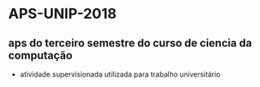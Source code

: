 # APS-UNIP-2018
## aps do terceiro semestre do curso de ciencia da computação

- atividade supervisionada utilizada para trabalho universitário

